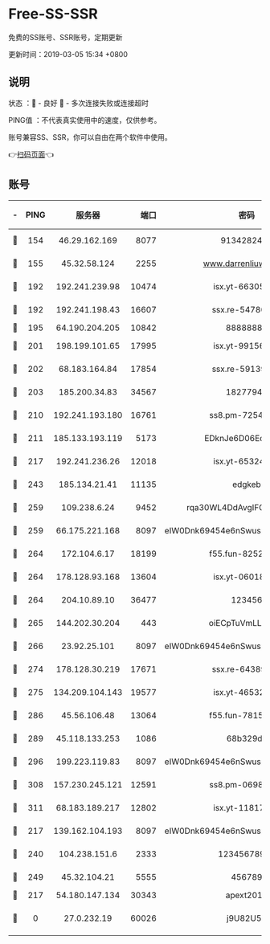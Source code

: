 # Free-SS-SSR

免费的SS账号、SSR账号，定期更新

更新时间：2019-03-05 15:34 +0800

## 说明

状态     ：🙂 - 良好 🙁 - 多次连接失败或连接超时

PING值   ：不代表真实使用中的速度，仅供参考。

账号兼容SS、SSR，你可以自由在两个软件中使用。

👉[扫码页面](https://liesauer.github.io/free-ss-ssr.github.io/)👈

## 账号

|-|PING|服务器|端口|密码|加密方式|区域|
|:----:|:----:|:-----:|-----:|:----:|:----:|:----:|
|🙂|154|46.29.162.169|8077|9134282479|aes-256-cfb|RU|
|🙂|155|45.32.58.124|2255|www.darrenliuwei.com|aes-256-cfb|JP|
|🙂|192|192.241.239.98|10474|isx.yt-66305789|aes-256-cfb|US|
|🙂|192|192.241.198.43|16607|ssx.re-54780207|aes-256-cfb|US|
|🙂|195|64.190.204.205|10842|88888888|rc4-md5|US|
|🙂|201|198.199.101.65|17995|isx.yt-99156617|aes-256-cfb|US|
|🙂|202|68.183.164.84|17854|ssx.re-59139311|aes-256-cfb|US|
|🙂|203|185.200.34.83|34567|18277940|aes-256-cfb|US|
|🙂|210|192.241.193.180|16761|ss8.pm-72545882|aes-256-cfb|US|
|🙂|211|185.133.193.119|5173|EDknJe6D06EoWDaw|aes-256-cfb|US|
|🙂|217|192.241.236.26|12018|isx.yt-65324687|aes-256-cfb|US|
|🙂|243|185.134.21.41|11135|edgkeb|aes-256-cfb|GB|
|🙂|259|109.238.6.24|9452|rqa30WL4DdAvgIFG6Fs3znzTa|aes-256-cfb|FR|
|🙂|259|66.175.221.168|8097|eIW0Dnk69454e6nSwuspv9DmS201tQ0D|aes-256-cfb|US|
|🙂|264|172.104.6.17|18199|f55.fun-82524174|aes-256-cfb|US|
|🙂|264|178.128.93.168|13604|isx.yt-06018557|aes-256-cfb|SG|
|🙂|264|204.10.89.10|36477|123456|aes-256-cfb|US|
|🙂|265|144.202.30.204|443|oiECpTuVmLLxk4Ts|aes-256-cfb|US|
|🙂|266|23.92.25.101|8097|eIW0Dnk69454e6nSwuspv9DmS201tQ0D|aes-256-cfb|US|
|🙂|274|178.128.30.219|17671|ssx.re-64389778|aes-256-cfb|SG|
|🙂|275|134.209.104.143|19577|isx.yt-46532093|aes-256-cfb|SG|
|🙂|286|45.56.106.48|13064|f55.fun-78155284|aes-256-cfb|US|
|🙂|289|45.118.133.253|1086|68b329da|aes-256-cfb|SG|
|🙂|296|199.223.119.83|8097|eIW0Dnk69454e6nSwuspv9DmS201tQ0D|aes-256-cfb|US|
|🙂|308|157.230.245.121|12591|ss8.pm-06983018|aes-256-cfb|SG|
|🙂|311|68.183.189.217|12802|isx.yt-11817272|aes-256-cfb|SG|
|🙂|217|139.162.104.193|8097|eIW0Dnk69454e6nSwuspv9DmS201tQ0D|aes-256-cfb|JP|
|🙂|240|104.238.151.6|2333|12345678900|aes-256-cfb|JP|
|🙂|249|45.32.104.21|5555|456789|aes-256-cfb|SG|
|🙁|217|54.180.147.134|30343|apext2019|chacha20|KR|
|🙁|0|27.0.232.19|60026|j9U82U53|xchacha20-ietf-poly1305|HK|
